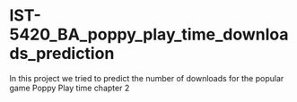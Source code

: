 # IST-5420_BA_poppy_play_time_downloads_prediction

In this project we tried to predict the number of downloads for the popular game Poppy Play time chapter 2
 
